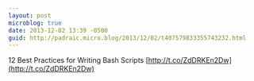 ```yaml
---
layout: post
microblog: true
date: 2013-12-02 13:39 -0500
guid: http://padraic.micro.blog/2013/12/02/t407579833355743232.html
---
```

12 Best Practices for Writing Bash Scripts [http://t.co/ZdDRKEn2Dw](http://t.co/ZdDRKEn2Dw)
